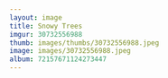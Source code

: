 ```yaml
---
layout: image
title: Snowy Trees
imgur: 30732556988
thumb: images/thumbs/30732556988.jpeg
image: images/30732556988.jpeg
album: 72157671124273447
---
```


